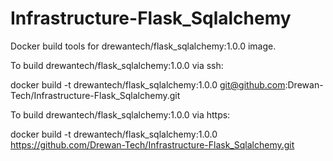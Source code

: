 # Infrastructure-Flask_Sqlalchemy
Docker build tools for drewantech/flask_sqlalchemy:1.0.0 image.

To build drewantech/flask_sqlalchemy:1.0.0 via ssh:

docker build -t drewantech/flask_sqlalchemy:1.0.0 git@github.com:Drewan-Tech/Infrastructure-Flask_Sqlalchemy.git

To build drewantech/flask_sqlalchemy:1.0.0 via https:

docker build -t drewantech/flask_sqlalchemy:1.0.0 https://github.com/Drewan-Tech/Infrastructure-Flask_Sqlalchemy.git
